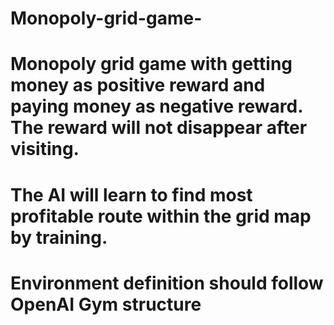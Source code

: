 # Monopoly-grid-game-
#	Monopoly grid game with getting money as positive reward and paying money as negative reward. The reward will not disappear after visiting.
#	The AI will learn to find most profitable route within the grid map by training. 
#	Environment definition should follow OpenAI Gym structure
